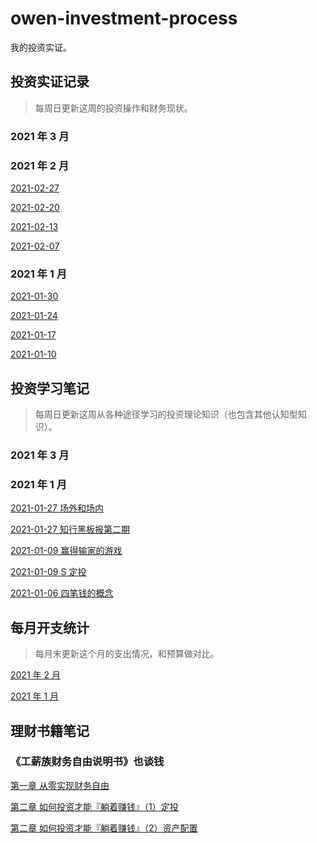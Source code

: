# owen-investment-process

我的投资实证。

## 投资实证记录

> 每周日更新这周的投资操作和财务现状。

### 2021 年 3 月

### 2021 年 2 月

[2021-02-27](posts/2021-02-27.md)

[2021-02-20](posts/2021-02-20.md)

[2021-02-13](posts/2021-02-13.md)

[2021-02-07](posts/2021-02-07.md)

### 2021 年 1 月

[2021-01-30](posts/2021-01-30.md)

[2021-01-24](posts/2021-01-24.md)

[2021-01-17](posts/2021-01-17.md)

[2021-01-10](posts/2021-01-10.md)

## 投资学习笔记

> 每周日更新这周从各种途径学习的投资理论知识（也包含其他认知型知识）。

### 2021 年 3 月

### 2021 年 1 月

[2021-01-27 场外和场内](notes/2021-01-27-otc-fund-floor-fund.md)

[2021-01-27 知行黑板报第二期](notes/2021-01-27-blackboard-2.md)

[2021-01-09 赢得输家的游戏](notes/2021-01-09-win-the-losing-game.md)

[2021-01-09 S 定投](notes/2021-01-09-S-auto-investment.md)

[2021-01-06 四笔钱的概念](notes/2020-01-06-four-kinds-money.md)

## 每月开支统计

> 每月末更新这个月的支出情况，和预算做对比。

[2021 年 2 月](expense/2021-fab.md)

[2021 年 1 月](expense/2021-jan.md)

## 理财书籍笔记

### 《工薪族财务自由说明书》也谈钱

[第一章 从零实现财务自由](gongxinzu/工薪族财务自由说明书1.md)

[第二章 如何投资才能『躺着赚钱』（1）定投](gongxinzu/工薪族财务自由说明书2-1.md)

[第二章 如何投资才能『躺着赚钱』（2）资产配置](gongxinzu/工薪族财务自由说明书2-2.md)